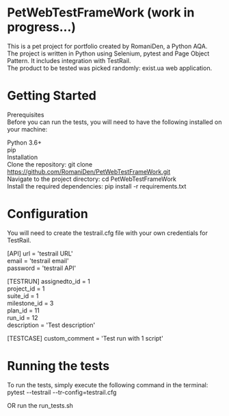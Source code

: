 # PetWebTestFrameWork (work in progress...)

This is a pet project for portfolio created by RomaniDen, a Python AQA. <br>
The project is written in Python using Selenium, pytest and Page Object Pattern. It includes integration with TestRail.<br>
The product to be tested was picked randomly: exist.ua web application.<br>

# Getting Started
Prerequisites<br>
Before you can run the tests, you will need to have the following installed on your machine:<br>

Python 3.6+ <br>
pip <br>
Installation <br>
Clone the repository: git clone https://github.com/RomaniDen/PetWebTestFrameWork.git <br>
Navigate to the project directory: cd PetWebTestFrameWork <br>
Install the required dependencies: pip install -r requirements.txt 

# Configuration
You will need to create the testrail.cfg file with your own credentials for TestRail. 

[API]
url = 'testrail URL'<br>
email = 'testrail email'<br>
password = 'testrail API'<br>

[TESTRUN]
assignedto_id = 1 <br>
project_id = 1 <br>
suite_id = 1 <br>
milestone_id = 3 <br>
plan_id = 11 <br>
run_id = 12 <br>
description = 'Test description' <br>

[TESTCASE]
custom_comment = 'Test run with 1 script'

# Running the tests
To run the tests, simply execute the following command in the terminal:<br>
pytest --testrail --tr-config=testrail.cfg<br>

OR run the run_tests.sh

